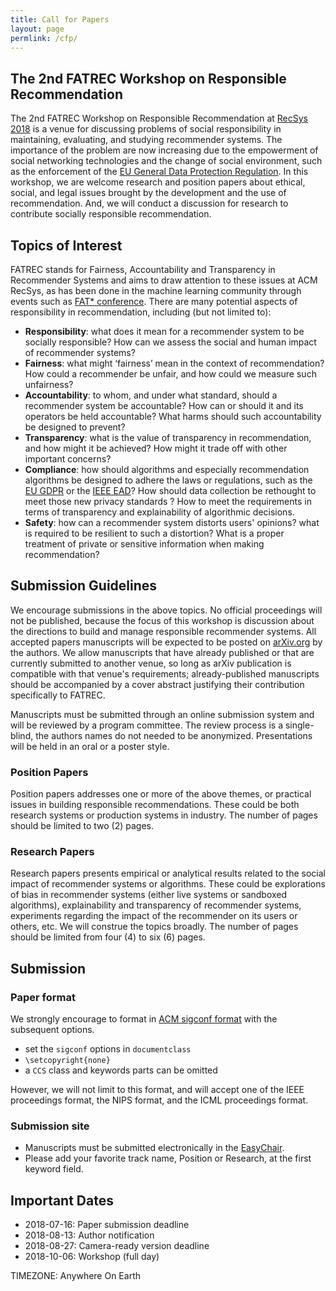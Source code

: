 ```yaml
---
title: Call for Papers
layout: page
permlink: /cfp/
---
```


## The 2nd FATREC Workshop on Responsible Recommendation

The 2nd FATREC Workshop on Responsible Recommendation at [RecSys 2018](https://recsys.acm.org/recsys18/) is a venue for discussing problems of social responsibility in maintaining, evaluating, and studying recommender systems.
The importance of the problem are now increasing due to the empowerment of social networking technologies and the change of social environment, such as the enforcement of the [EU General Data Protection Regulation](http://eur-lex.europa.eu/legal-content/EN/TXT/?uri=CELEX:32016R0679).
In this workshop, we are welcome research and position papers about ethical, social, and legal issues brought by the development and the use of recommendation.
And, we will conduct a discussion for research to contribute socially responsible recommendation.

## Topics of Interest

FATREC stands for Fairness, Accountability and Transparency in Recommender Systems and aims to draw attention to these issues at ACM RecSys, as has been done in the machine learning community through events such as [FAT* conference](https://fatconference.org/). There are many potential aspects of responsibility in recommendation, including (but not limited to):

* **Responsibility**: what does it mean for a recommender system to be socially responsible? How can we assess the social and human impact of recommender systems?
* **Fairness**: what might ‘fairness’ mean in the context of recommendation? How could a recommender be unfair, and how could we measure such unfairness?
* **Accountability**: to whom, and under what standard, should a recommender system be accountable? How can or should it and its operators be held accountable? What harms should such accountability be designed to prevent?
* **Transparency**: what is the value of transparency in recommendation, and how might it be achieved? How might it trade off with other important concerns?
* **Compliance**: how should algorithms and especially recommendation algorithms be designed to adhere the laws or regulations, such as the [EU GDPR](http://eur-lex.europa.eu/legal-content/EN/TXT/?uri=CELEX:32016R0679) or the [IEEE EAD](https://ethicsinaction.ieee.org/)? How should data collection be rethought to meet those new privacy standards ? How to meet the requirements in terms of transparency and explainability of algorithmic decisions.
* **Safety**: how can a recommender system distorts users' opinions? what is required to be resilient to such a distortion? What is a proper treatment of private or sensitive information when making recommendation?

## Submission Guidelines 

We encourage submissions in the above topics.
No official proceedings will not be published, because the focus of this workshop is discussion about the directions to build and manage responsible recommender systems.
All accepted papers manuscripts will be expected to be posted on [arXiv.org](https://arxiv.org/) by the authors.
We allow manuscripts that have already published or that are currently submitted to another venue, so long as arXiv publication is compatible with that venue's requirements; already-published manuscripts should be accompanied by a cover abstract justifying their contribution specifically to FATREC.

Manuscripts must be submitted through an online submission system and will be reviewed by a program committee.
The review process is a single-blind, the authors names do not needed to be anonymized. 
Presentations will be held in an oral or a poster style.

### Position Papers

Position papers addresses one or more of the above themes, or practical issues in building responsible recommendations.
These could be both research systems or production systems in industry.
The number of pages should be limited to two (2) pages.

### Research Papers

Research papers presents empirical or analytical results related to the social impact of recommender systems or algorithms.
These could be explorations of bias in recommender systems (either live systems or sandboxed algorithms), explainability and transparency of recommender systems, experiments regarding the impact of the recommender on its users or others, etc.
We will construe the topics broadly.
The number of pages should be limited from four (4) to six (6) pages.

## Submission

### Paper format

We strongly encourage to format in [ACM sigconf format](https://www.acm.org/publications/proceedings-template) with the subsequent options.

* set the `sigconf` options in `documentclass`
* `\setcopyright{none}`
* a `CCS` class and keywords parts can be omitted

However, we will not limit to this format, and will accept one of the IEEE proceedings format, the NIPS format, and the ICML proceedings format.

### Submission site

* Manuscripts must be submitted electronically in the [EasyChair](https://easychair.org/conferences/?conf=fatrec2018).
* Please add your favorite track name, Position or Research, at the first keyword field.

## Important Dates

* 2018-07-16: Paper submission deadline
* 2018-08-13: Author notification
* 2018-08-27: Camera-ready version deadline
* 2018-10-06: Workshop (full day)

TIMEZONE: Anywhere On Earth
